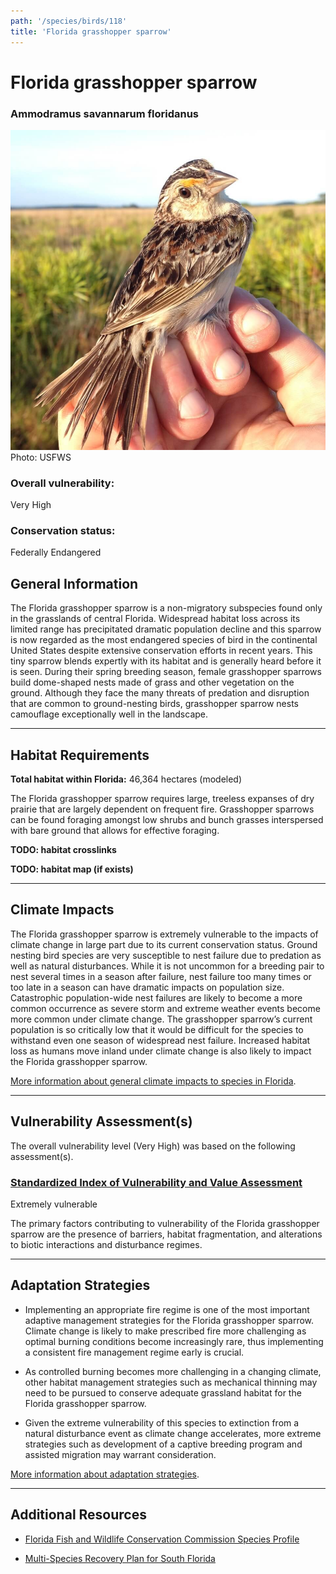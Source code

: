 ```yaml
---
path: '/species/birds/118'
title: 'Florida grasshopper sparrow'
---
```


# Florida grasshopper sparrow

### Ammodramus savannarum floridanus

<div id="TopSection">

<div class="header-photo"><img src="118.jpg" alt="Photo for Florida grasshopper sparrow"/>
<figcaption>Photo: USFWS</figcaption></div>

<div>

### Overall vulnerability:

<div class="vulnerability vulnerability-extreme">Very High</div>

### Conservation status:

Federally Endangered

</div>
</div>

## General Information

The Florida grasshopper sparrow is a non-migratory subspecies found only in the grasslands of central Florida.  Widespread habitat loss across its limited range has precipitated dramatic population decline and this sparrow is now regarded as the most endangered species of bird in the continental United States despite extensive conservation efforts in recent years.  This tiny sparrow blends expertly with its habitat and is generally heard before it is seen.  During their spring breeding season, female grasshopper sparrows build dome-shaped nests made of grass and other vegetation on the ground.  Although they face the many threats of predation and disruption that are common to ground-nesting birds, grasshopper sparrow nests camouflage exceptionally well in the landscape.

<hr />

## Habitat Requirements

**Total habitat within Florida:** 46,364 hectares (modeled)

The Florida grasshopper sparrow requires large, treeless expanses of dry prairie that are largely dependent on frequent fire.  Grasshopper sparrows can be found foraging amongst low shrubs and bunch grasses interspersed with bare ground that allows for effective foraging.

**TODO: habitat crosslinks**

**TODO: habitat map (if exists)**

<hr />

## Climate Impacts

The Florida grasshopper sparrow is extremely vulnerable to the impacts of climate change in large part due to its current conservation status.  Ground nesting bird species are very susceptible to nest failure due to predation as well as natural disturbances.  While it is not uncommon for a breeding pair to nest several times in a season after failure, nest failure too many times or too late in a season can have dramatic impacts on population size.  Catastrophic population-wide nest failures are likely to become a more common occurrence as severe storm and extreme weather events become more common under climate change.  The grasshopper sparrow’s current population is so critically low that it would be difficult for the species to withstand even one season of widespread nest failure.  Increased habitat loss as humans move inland under climate change is also likely to impact the Florida grasshopper sparrow.

[More information about general climate impacts to species in Florida](/impacts/species).



<hr />

## Vulnerability Assessment(s)

The overall vulnerability level (Very High) was based on the following assessment(s).
#### 
<div class="vulnerability-header">
<h3><a href="/impacts/vulnerability/sivva/species">Standardized Index of Vulnerability and Value Assessment</a></h3>
<div class="vulnerability vulnerability-extreme">Extremely vulnerable</div>
</div> 

The primary factors contributing to vulnerability of the Florida grasshopper sparrow are  the presence of barriers, habitat fragmentation, and alterations to biotic interactions and disturbance regimes.


<hr />

## Adaptation Strategies

- Implementing an appropriate fire regime is one of the most important adaptive management strategies for the Florida grasshopper sparrow.  Climate change is likely to make prescribed fire more challenging as optimal burning conditions become increasingly rare, thus implementing a consistent fire management regime early is crucial.

- As controlled burning becomes more challenging in a changing climate, other habitat management strategies such as mechanical thinning may need to be pursued to conserve adequate grassland habitat for the Florida grasshopper sparrow.

- Given the extreme vulnerability of this species to extinction from a natural disturbance event as climate change accelerates, more extreme strategies such as development of a captive breeding program and assisted migration may warrant consideration.

[More information about adaptation strategies](/strategies).

<hr />


## Additional Resources

- [Florida Fish and Wildlife Conservation Commission Species Profile](https://myfwc.com/wildlifehabitats/profiles/birds/songbirds/florida-grasshopper-sparrow/)

- [Multi-Species Recovery Plan for South Florida](https://ecos.fws.gov/docs/recovery_plan/sfl_msrp/SFL_MSRP_Species.pdf)
